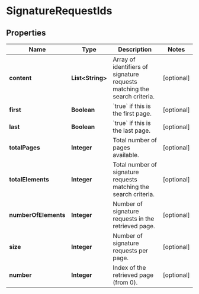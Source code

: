 

# SignatureRequestIds

## Properties

Name | Type | Description | Notes
------------ | ------------- | ------------- | -------------
**content** | **List&lt;String&gt;** | Array of identifiers of signature requests matching the search criteria. |  [optional]
**first** | **Boolean** | &#x60;true&#x60; if this is the first page.  |  [optional]
**last** | **Boolean** | &#x60;true&#x60; if this is the last page.  |  [optional]
**totalPages** | **Integer** | Total number of pages available. |  [optional]
**totalElements** | **Integer** | Total number of signature requests matching the search criteria. |  [optional]
**numberOfElements** | **Integer** | Number of signature requests in the retrieved page. |  [optional]
**size** | **Integer** | Number of signature requests per page. |  [optional]
**number** | **Integer** | Index of the retrieved page (from 0). |  [optional]



